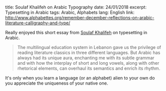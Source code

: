 title: Soulaf Khalifeh on Arabic Typography
date: 24/01/2018
excerpt: Typesetting in Arabic
tags: Arabic, Alphabets
lang: English
link: http://www.alphabettes.org/remember-december-reflections-on-arabic-literature-calligraphy-and-type/

Really enjoyed this short essay from [Soulaf Khalifeh](http://www.alphabettes.org/remember-december-reflections-on-arabic-literature-calligraphy-and-type/) on typesetting in Arabic.

> The multilingual education system in Lebanon gave us the privilege of reading literature classics in three different languages. But Arabic has always had its unique aura, enchanting me with its subtle grammar and with how the interplay of short and long vowels, along with other rhetorical elements, can overhaul its semantics and enrich its rhythm.

It's only when you learn a language (or an alphabet) alien to your own do you appreciate the uniqueness of your native one.
